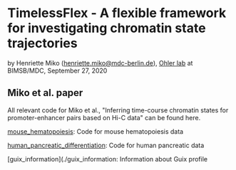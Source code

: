 # TimelessFlex - A flexible framework for investigating chromatin state trajectories

by Henriette Miko (henriette.miko@mdc-berlin.de), [Ohler lab](
https://github.com/ohlerlab) at BIMSB/MDC, September 27, 2020


## Miko et al. paper

All relevant code for Miko et al., "Inferring time-course chromatin states for promoter-enhancer pairs based on Hi-C data" can be found here.

[mouse_hematopoiesis](./mouse_hematopoiesis): Code for mouse hematopoiesis data

[human_pancreatic_differentiation](./human_pancreatic_differentiation): Code for human pancreatic data

[guix_information](./guix_information: Information about Guix profile
